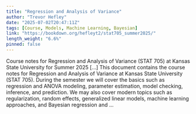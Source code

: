 ```yaml
---
title: "Regression and Analysis of Variance"
author: "Trevor Hefley"
date: "2025-07-02T20:47:11Z"
tags: [Course, Models, Machine Learning, Bayesian]
link: "https://bookdown.org/hefleyt2/stat705_summer2025/"
length_weight: "6.6%"
pinned: false
---
```


Course notes for Regression and Analysis of Variance (STAT 705) at Kansas State University for Summer 2025 [...] This document contains the course notes for Regression and Analysis of Variance at Kansas State University (STAT 705). During the semester we will cover the basics such as regression and ANOVA modeling, parameter estimation, model checking, inference, and prediction. We may also cover modern topics such as regularization, random effects, generalized linear models, machine learning approaches, and Bayesian regression and ...
